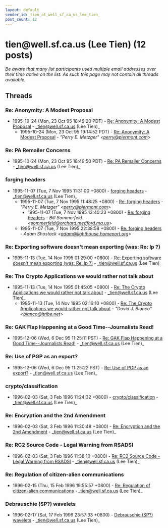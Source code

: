 ```yaml
---
layout: default
sender_id: tien_at_well_sf_ca_us_lee_tien_
post_count: 12
---
```


# tien<span>@</span>well.sf.ca.us (Lee Tien) (12 posts)

_Be aware that many list participants used multiple email addresses over their time active on the list. As such this page may not contain all threads available._

## Threads

### Re: Anonymity: A Modest Proposal
+ 1995-10-24 (Mon, 23 Oct 95 18:49:20 PDT) - [Re: Anonymity: A Modest Proposal](/archive/1995/10/cc8a2c74c76a22051bfa94c2bc2e58bb0990a49e2271e350b807d6b4bb4edbc2) - _tien@well.sf.ca.us (Lee Tien)_
  + 1995-10-24 (Mon, 23 Oct 95 19:14:52 PDT) - [Re: Anonymity: A Modest Proposal](/archive/1995/10/1c9df6198309b4c4d0b6add8015e439f7a79b1caf4afd7852004d862a3690553) - _"Perry E. Metzger" \<perry@piermont.com\>_

### Re: PA Remailer Concerns
+ 1995-10-24 (Mon, 23 Oct 95 18:49:50 PDT) - [Re: PA Remailer Concerns](/archive/1995/10/e86873da23baaac937f7dc37344aedeb2aadc43f0456c9f45ea5802be3250ce9) - _tien@well.sf.ca.us (Lee Tien)_

### forging headers
+ 1995-11-07 (Tue, 7 Nov 1995 11:31:00 +0800) - [forging headers](/archive/1995/11/62efbc539e0b970d7f895b8ed6c68e320e8da81d02f18888a73b76cfa0d13282) - _tien@well.sf.ca.us (Lee Tien)_
  + 1995-11-07 (Tue, 7 Nov 1995 11:48:25 +0800) - [Re: forging headers](/archive/1995/11/050554f716701aa6bb974fb7ca9914f17746746b11e1534cca0a992dd68766ce) - _"Perry E. Metzger" \<perry@piermont.com\>_
    + 1995-11-07 (Tue, 7 Nov 1995 13:40:23 +0800) - [Re: forging headers](/archive/1995/11/4216acc4a61723e2b3814674a26b3f6504dd0121055c615db847b777415cdd21) - _Bill Sommerfeld \<sommerfeld@orchard.medford.ma.us\>_
  + 1995-11-07 (Tue, 7 Nov 1995 22:38:58 +0800) - [Re: forging headers](/archive/1995/11/a3d15a5cc312d713decb1d4f6825739e39be1a9d7422de91231bb22789de327a) - _Adam Shostack \<adam@lighthouse.homeport.org\>_

### Re: Exporting software doesn't mean exporting (was: Re: lp ?)
+ 1995-11-13 (Tue, 14 Nov 1995 01:29:00 +0800) - [Re: Exporting software doesn't mean exporting (was: Re: lp ?)](/archive/1995/11/7aad90c0e014ebc99162ce073869d22f28fb5ae7331433c27410ea7bc2589be5) - _tien@well.sf.ca.us (Lee Tien)_

### Re: The Crypto Applications we would rather not talk about
+ 1995-11-13 (Tue, 14 Nov 1995 01:45:05 +0800) - [Re: The Crypto Applications we would rather not talk about](/archive/1995/11/5f0bc8d245aebec8a0c4f3ea8d62ef4253cc5d5d04d69ede91c54b8527483a6c) - _tien@well.sf.ca.us (Lee Tien)_
  + 1995-11-13 (Tue, 14 Nov 1995 02:16:10 +0800) - [Re: The Crypto Applications we would rather not talk about](/archive/1995/11/16ab8fdfa3cb8e5b91f766722183e15d4997e040f0b75662e3a2ceec8291508d) - _"David J. Bianco" \<bianco@itribe.net\>_

### Re: GAK Flap Happening at a Good Time--Journalists Read!
+ 1995-12-06 (Wed, 6 Dec 95 11:25:11 PST) - [Re: GAK Flap Happening at a Good Time--Journalists Read!](/archive/1995/12/660dcbd6f4462f85c2b3e34523e5535c4100ed28f2a4cf9f16e8e2c697172888) - _tien@well.sf.ca.us (Lee Tien)_

### Re: Use of PGP as an export?
+ 1995-12-06 (Wed, 6 Dec 95 11:25:22 PST) - [Re: Use of PGP as an export?](/archive/1995/12/fe789f89c5a63246da77c9797424d71a50b5f1df6e52580906406e72ac066e5f) - _tien@well.sf.ca.us (Lee Tien)_

### crypto/classification
+ 1996-02-03 (Sat, 3 Feb 1996 11:24:32 +0800) - [crypto/classification](/archive/1996/02/ae7da8415d12c48ebb43532a4d5f2c1ac641233b858947928682148459f083be) - _tien@well.sf.ca.us (Lee Tien)_

### Re: Encryption and the 2nd Amendment
+ 1996-02-03 (Sat, 3 Feb 1996 11:30:48 +0800) - [Re: Encryption and the 2nd Amendment](/archive/1996/02/8f9ca1d0ddc1db1293a662f4b8ac6bde8e4a4c79f7be7d018cf6010dde91ad4d) - _tien@well.sf.ca.us (Lee Tien)_

### Re:  RC2 Source Code - Legal Warning from RSADSI
+ 1996-02-03 (Sat, 3 Feb 1996 11:38:10 +0800) - [Re:  RC2 Source Code - Legal Warning from RSADSI](/archive/1996/02/87624853a9dbfda366c2c9f3a6b9959265466854f1cde521c3a1bf2efa6caab9) - _tien@well.sf.ca.us (Lee Tien)_

### Re: Regulation of citizen-alien communications
+ 1996-02-15 (Thu, 15 Feb 1996 19:55:57 +0800) - [Re: Regulation of citizen-alien communications](/archive/1996/02/b89d6ac1a68ec1f3685b4b4ba5d988dc0d65f69ff3d97cf061255d2653ac2697) - _tien@well.sf.ca.us (Lee Tien)_

### Debrauschie (SP?) wavelets
+ 1996-02-17 (Sat, 17 Feb 1996 23:57:33 +0800) - [Debrauschie (SP?) wavelets](/archive/1996/02/eac75176697e908ecd17244304a50d4ccaf736a71b6f04a303eca893b479f26d) - _tien@well.sf.ca.us (Lee Tien)_

